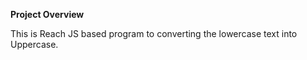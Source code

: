**Project Overview**

This is Reach JS based program to converting the lowercase text into Uppercase.
